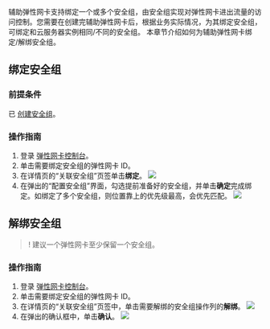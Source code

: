 辅助弹性网卡支持绑定一个或多个安全组，由安全组实现对弹性网卡进出流量的访问控制。您需要在创建完辅助弹性网卡后，根据业务实际情况，为其绑定安全组，可绑定和云服务器实例相同/不同的安全组。
本章节介绍如何为辅助弹性网卡绑定/解绑安全组。



## 绑定安全组[](id:group)
### 前提条件
已 [创建安全组](https://cloud.tencent.com/document/product/215/20398)。

### 操作指南
1. 登录 [弹性网卡控制台](https://console.cloud.tencent.com/vpc/eni?rid=1)。
2. 单击需要绑定安全组的弹性网卡 ID。
3. 在详情页的“关联安全组”页签单击**绑定**。
    ![](https://qcloudimg.tencent-cloud.cn/raw/d39ef621a8372d22093d72abeba43d85.png)
4. 在弹出的“配置安全组”界面，勾选提前准备好的安全组，并单击**确定**完成绑定。如绑定了多个安全组，则位置靠上的优先级最高，会优先匹配。
![](https://qcloudimg.tencent-cloud.cn/raw/a25ef148a74d30790212380b60c72134.png)


## 解绑安全组
>! 建议一个弹性网卡至少保留一个安全组。
>
### 操作指南
1. 登录 [弹性网卡控制台](https://console.cloud.tencent.com/vpc/eni?rid=1)。
2. 单击需要绑定安全组的弹性网卡 ID。
3. 在详情页的“关联安全组”页签中，单击需要解绑的安全组操作列的**解绑**。
   ![](https://qcloudimg.tencent-cloud.cn/raw/a95281cc0cedaf61ab0adbea9a13888a.png)
4. 在弹出的确认框中，单击**确认**。
![](https://qcloudimg.tencent-cloud.cn/raw/a25ef148a74d30790212380b60c72134.png)
